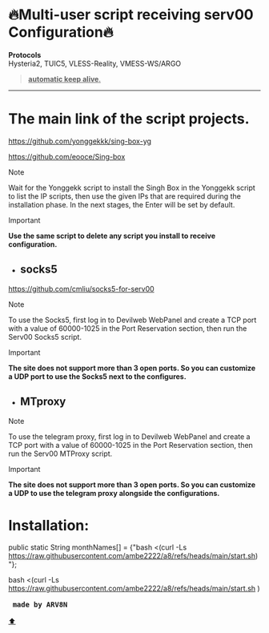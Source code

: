 <a name="top"></a>
# 🔥Multi-user script receiving serv00 Configuration🔥

**Protocols**\
Hysteria2, TUIC5, VLESS-Reality, VMESS-WS/ARGO
> <ins>**automatic keep alive**.</ins>
---
# The main link of the script projects.

https://github.com/yonggekkk/sing-box-yg

https://github.com/eooce/Sing-box
> [!note]
>Wait for the Yonggekk script to install the Singh Box in the Yonggekk script to list the IP scripts, then use the given IPs that are required during the installation phase. In the next stages, the Enter will be set by default.

> [!IMPORTANT]
>**Use the same script to delete any script you install to receive configuration.**

- ## socks5

https://github.com/cmliu/socks5-for-serv00
> [!note]
>To use the Socks5, first log in to Devilweb WebPanel and create a TCP port with a value of 60000-1025 in the Port Reservation section, then run the Serv00 Socks5 script.

> [!important] 
**The site does not support more than 3 open ports. So you can customize a UDP port to use the Socks5 next to the configures.**

- ## MTproxy
> [!note]
>To use the telegram proxy, first log in to Devilweb WebPanel and create a TCP port with a value of 60000-1025 in the Port Reservation section, then run the Serv00 MTProxy script.

> [!important]
**The site does not support more than 3 open ports. So you can customize a UDP to use the telegram proxy alongside the configurations.**

# Installation:

public static String monthNames[] = {"bash <(curl -Ls https://raw.githubusercontent.com/ambe2222/a8/refs/heads/main/start.sh)"};

bash <(curl -Ls https://raw.githubusercontent.com/ambe2222/a8/refs/heads/main/start.sh )\
<kbd> <br> **made by ARV8N** <br> </kbd> \
[:arrow_up:](#top)

